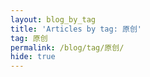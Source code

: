 ```yaml
---
layout: blog_by_tag
title: 'Articles by tag: 原创'
tag: 原创
permalink: /blog/tag/原创/
hide: true
---
```

